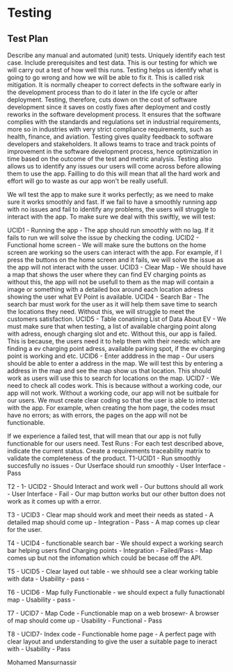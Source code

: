# Testing

## Test Plan
 Describe any manual and automated (unit) tests. Uniquely identify each test case. Include prerequisites and test data.
This is our testing for which we will carry out a test of how well this runs. Testing helps us identify what is going to go wrong and how we will be able to fix it. This is called risk mitigation. It is normally cheaper to correct defects in the software early in the development process than to do it later in the life cycle or after deployment. Testing, therefore, cuts down on the cost of software development since it saves on costly fixes after deployment and costly reworks in the software development process. It ensures that the software complies with the standards and regulations set in industrial requirements, more so in industries with very strict compliance requirements, such as health, finance, and aviation. Testing gives quality feedback to software developers and stakeholders. It allows teams to trace and track points of improvement in the software development process, hence optimization in time based on the outcome of the test and metric analysis. Testing also allows us to identify any issues our users will come across before allowing them to use the app. Failling to do this will mean that all the hard work and effort will go to waste as our app won't be really usefull.

We wll test the app to make sure it works perfectly; as we need to make sure it works smoothly and fast. If we fail to have a smoothly running app with no issues and fail to identify any problems, the users will struggle to interact with the app. To make sure we deal with this swiftly, we will test:

UCID1 - Running the app - The app should run smoothly with no lag. If it fails to run we will solve the issue by checking the coding. UCID2 - Functional home screen - We will make sure the buttons on the home screen are working so the users can interact with the app. For example, if I press the buttons on the home screen and it fails, we will solve the issue as the app will not interact with the usser. UCID3 - Clear Map - We should have a map that shows the user where they can find EV charging points as without this, the app will not be usefull to them as the map will contain a image or something with a detailed box around each location adress showing the user what EV Point is available. UCID4 - Search Bar - The search bar must work for the user as it will help them save time to search the locations they need. Without this, we will struggle to meet the customers satisfaction. UCID5 - Table conatining List of Data About EV - We must make sure that when testing, a list of available charging point along with adress, enough charging slot and etc. Without this, our app is failed. This is because, the users need it to help them with their needs: which are finding a ev charging point adress, available parking spot, if the ev charging point is working and etc. UCID6 - Enter adddress in the map - Our users should be able to enter a address in the map. We will test this by entering a address in the map and see the map show us that location. This should work as users will use this to search for locations on the map. UCID7 - We need to check all codes work. This is because without a working code, our app will not work. Without a working code, our app will not be suitbale for our users. We must create clear coding so that the user is able to interact with the app. For example, when creating the hom page, the codes msut have no errors; as with errors, the pages on the app will not be functionable.

If we experience a failed test, that will mean that our app is not fully functionable for our users need.
Test Runs
: For each test described above, indicate the current status. 
Create a requirements traceability matrix to validate the completeness of the product.
T1-UCID1 - Run smoothly succesfully no issues - Our Userface should run smoothly - User Interface - Pass

T2 - 1- UCID2 - Should Interact and work well - Our buttons should all work - User Interface - Fail - Our map button works but our other button does not work as it comes up with a error.

T3 - UCID3 - Clear map should work and meet their needs as stated - A detailed map should come up - Integration - Pass - A map comes up clear for the user.

T4 - UCID4 - functionable search bar - We should expect a working search bar helping users find Charging points - Integration - Failed/Pass - Map comes up but not the infomation which could be becase off the API.

T5 - UCID5 - Clear layed out table - we shhould see a clear working table with data - Usability - pass -

T6 - UCID6 - Map fully Functionable - we should expect a fully funactionabl map - Usability - pass -

T7 - UCID7 - Map Code - Functionable map on a web brosewr- A browser of map should come up - Usability - Functional - Pass

T8 - UCID7- Index code - Functionable home page - A perfect page with clear layout and understanding to give the user a suitable page to ineract with - Usability - Pass



Mohamed Mansurnassir
